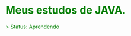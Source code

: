 <h1 style="color: green;">Meus estudos de JAVA.</h1>
<p style="color: green;">> Status: Aprendendo</p>
